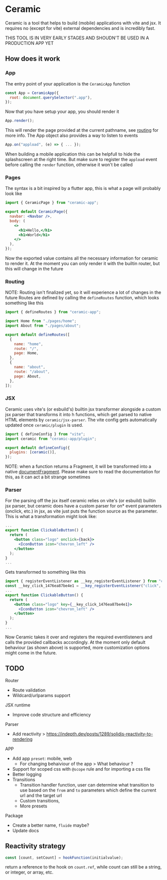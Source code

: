 # Ceramic

Ceramic is a tool that helps to build (mobile) applications with vite and jsx.
It requires no (except for vite) external dependencies and is incredibly fast.

THIS TOOL IS IN VERY EARLY STAGES AND SHOUDN'T BE USED IN A PRODUCTION APP YET

## How does it work

### App

The entry point of your application is the `CeramicApp` function

```jsx
const App = CeramicApp({
  root: document.querySelector(".app"),
});
```

Now that you have setup your app, you should render it

```jsx
App.render();
```

This will render the page provided at the current pathname, see [routing](#routing) for more info.
The App object also provides a way to listen to events

```jsx
App.on("appload", (e) => { ... });
```

When building a mobile application this can be helpfull to hide the splashscreen at the right time.
But make sure to register the `appload` event before calling the `render` function, otherwise it won't be called

### Pages

The syntax is a bit inspired by a flutter app, this is what a page will probably look like

```jsx
import { CeramicPage } from "ceramic-app";

export default CeramicPage({
  navbar: <Navbar />,
  body: (
    <>
      <h1>Hello,</h1>
      <h1>World</h1>
    </>
  ),
});
```

Now the exported value contains all the necessary information for ceramic to render it.
At the moment you can only render it with the builtin router, but this will change in the future

### Routing

NOTE: Routing isn't finalized yet, so it will experience a lot of changes in the future
Routes are defined by calling the `defineRoutes` function, which looks something like this

```js
import { defineRoutes } from "ceramic-app";

import Home from "./pages/home";
import About from "./pages/about";

export default defineRoutes([
  {
    name: "home",
    route: "/",
    page: Home,
  },
  {
    name: "about",
    route: "/about",
    page: About,
  },
]);
```

### JSX

Ceramic uses vite's (or esbuild's) builtin jsx transformer alongside a custom jsx parser that transforms it into h functions,
which get parsed to native HTML elements by `ceramic/jsx-parser`.
The vite config gets automatically updated once `ceramic/plugin` is used.

```js
import { defineConfig } from "vite";
import ceramic from "ceramic-app/plugin";

export default defineConfig({
  plugins: [ceramic()],
});
```

NOTE: when a function returns a Fragment, it will be transformed into a native [documentFragment](https://developer.mozilla.org/en-US/docs/Web/API/DocumentFragment).
Please make sure to read the documentation for this, as it can act a bit strange sometimes

### Parser

For the parsing off the jsx itself ceramic relies on vite's (or esbuild) builtin jsx parser,
but ceramic does have a custom parser for on\* event parameters (onclick, etc.) in jsx, as vite just puts the function source as the parameter.
This is what a transformation might look like:

```jsx
...
export function ClickableButton() {
  return (
    <button class="logo" onclick={back}>
      <IconButton icon="chevron_left" />
    </button>
  );
}
...
```

Gets transformed to something like this

```jsx
import { registerEventListener as __key_registerEventListener } from "ceramic-app/events";
const __key_click_1476ea87be4e1 = __key_registerEventListener("click", back);
...
export function ClickableButton() {
  return (
    <button class="logo" key={__key_click_1476ea87be4e1}>
      <IconButton icon="chevron_left" />
    </button>
  );
}
...
```

Now Ceramic takes it over and registers the required eventlisteners and calls the provided callbacks accordingly.
At the moment only default behaviour (as shown above) is supported, more customization options might come in the future.

## TODO

Router

- Route validation
- Wildcard/urlparams support

JSX runtime

- Improve code structure and efficiency

Parser

- Add reactivity > https://indepth.dev/posts/1289/solidjs-reactivity-to-rendering

APP

- Add app `preset`: mobile, web
  - For changing behaiviour of the app > What behaviour ?
- Support for scoped css with `@scope` rule and for importing a css file
- Better logging
- Transitions
  - Transition handler function, user can determine what transition to use based on the `from` and `to` parameters which define the current url and the target url
  - Custom transitions,
  - More presets

Package

- Create a better name, `fluide` maybe?
- Update docs

## Reactivity strategy

```jsx
const [count, setCount] = hookFunction(initialvalue);
```

return a reference to the hook on `count.ref`, while count can still be a string, or integer, or array, etc.
